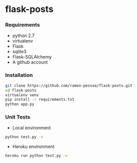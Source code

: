 flask-posts
===========================

### Requirements
* python 2.7
* virtualenv
* Flask
* sqlite3
* Flask-SQLAlchemy
* A github account

### Installation
```sh
git clone https://github.com/ramon-pessoa/flask-posts.git
cd flask-posts
virtualenv venv
pip install -r requirements.txt
python app.py
```

### Unit Tests

* Local environment
```sh
python test.py -v
```

* Heroku environment
```sh
heroku run python test.py -v
```